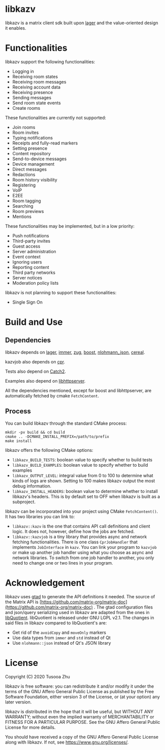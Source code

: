 
# libkazv

libkazv is a matrix client sdk built upon [lager](https://github.com/arximboldi/lager)
and the value-oriented design it enables.

# Functionalities

libkazv support the following functionalities:

- Logging in
- Receiving room states
- Receiving room messages
- Receiving account data
- Receiving presence
- Sending messages
- Send room state events
- Create rooms

These functionalities are currently not supported:

- Join rooms
- Room invites
- Typing notifications
- Receipts and fully-read markers
- Setting presence
- Content repository
- Send-to-device messages
- Device management
- Direct messages
- Redactions
- Room history visibility
- Registering
- VoIP
- E2EE
- Room tagging
- Searching
- Room previews
- Mentions

These functionalities may be implemented, but in a low priority:

- Push notifications
- Third-party invites
- Guest access
- Server administration
- Event context
- Ignoring users
- Reporting content
- Third party networks
- Server notices
- Moderation policy lists

libkazv is not planning to support these functionalities:

- Single Sign On


# Build and Use

## Dependencies

libkazv depends on [lager](https://github.com/arximboldi/lager),
[immer](https://github.com/arximboldi/immer),
[zug](https://github.com/arximboldi/zug),
[boost](https://boost.org),
[nlohmann_json](https://github.com/nlohmann/json),
[cereal](https://github.com/USCiLab/cereal).

kazvjob also depends on [cpr](https://github.com/whoshuu/cpr).

Tests also depend on [Catch2](https://github.com/catchorg/Catch2).

Examples also depend on [libhttpserver](https://github.com/etr/libhttpserver).

All the dependencies mentioned, except for boost and libhttpserver,
are automatically fetched by cmake `FetchContent`.

## Process

You can build libkazv through the standard CMake process:

```
mkdir -pv build && cd build
cmake .. -DCMAKE_INSTALL_PREFIX=/path/to/prefix
make install
```

libkazv offers the following CMake options:

- `libkazv_BUILD_TESTS`: boolean value to specify whether to build tests
- `libkazv_BUILD_EXAMPLES`: boolean value to specify whether to build examples
- `libkazv_OUTPUT_LEVEL`: integral value from 0 to 100 to determine what kinds
  of logs are shown. Setting to 100 makes libkazv output the most debug
  information.
- `libkazv_INSTALL_HEADERS`: boolean value to determine whether to install
  libkazv's headers. This is by default set to OFF when libkazv is built
  as a subproject.

libkazv can be incorporated into your project using CMake `FetchContent()`.
It has two libraries you can link to:

- `libkazv::kazv` is the one that contains API call definitions
  and client logic. It does not, however, define how the jobs are
  fetched.
- `libkazv::kazvjob` is a tiny library that provides async
  and network fetching functionalities. There is one class
  `CprJobHandler` that implements `JobInterface` in `kazv`.
  You can link your program to `kazvjob` or make up another
  job handler using what you choose as async and network
  libraries. To switch from one job handler to another,
  you only need to change one or two lines in your program.


# Acknowledgement

libkazv uses [gtad](https://github.com/KitsuneRal/gtad) to generate the API
definitions it needed. The source of the Matrix API is
[https://github.com/matrix-org/matrix-doc](https://github.com/matrix-org/matrix-doc)
. The gtad configuration files and json/query serializing used in libkazv are
adapted from the ones in [libQuotient](https://github.com/quotient-im/libQuotient).
libQuotient is released under GNU LGPL v2.1. The changes in said files
in libkazv compared to libQuotient's are:

- Get rid of the `avoidCopy` and `moveOnly` markers
- Use data types from `immer` and `std` instead of Qt
- Use `nlohmann::json` instead of Qt's JSON library

# License

Copyright (C) 2020 Tusooa Zhu

libkazv is free software: you can redistribute it and/or modify
it under the terms of the GNU Affero General Public License as
published by the Free Software Foundation, either version 3 of the
License, or (at your option) any later version.

libkazv is distributed in the hope that it will be useful,
but WITHOUT ANY WARRANTY; without even the implied warranty of
MERCHANTABILITY or FITNESS FOR A PARTICULAR PURPOSE.  See the
GNU Affero General Public License for more details.

You should have received a copy of the GNU Affero General Public License
along with libkazv.  If not, see <https://www.gnu.org/licenses/>.

